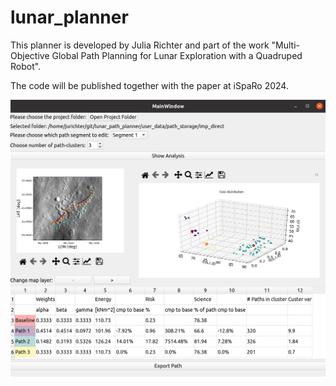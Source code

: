 # lunar_planner

This planner is developed by Julia Richter and part of the work "Multi-Objective Global Path Planning for Lunar Exploration with a Quadruped Robot".

The code will be published together with the paper at iSpaRo 2024. 

![pic](/pic.png "Screenshot of path analysis tool")
